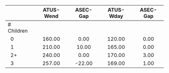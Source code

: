 
|                      |    ATUS-Wend |     ASEC-Gap |    ATUS-Wday |     ASEC-Gap |
| -------------------- | :----------: | :----------: | :----------: | :----------: |
| # Children           |              |              |              |              |
| &nbsp;&nbsp;0        |       160.00 |         0.00 |       120.00 |         0.00 |
| &nbsp;&nbsp;1        |       210.00 |        10.00 |       165.00 |         0.00 |
| &nbsp;&nbsp;2+       |       240.00 |         0.00 |       170.00 |         3.00 |
| &nbsp;&nbsp;3        |       257.00 |       -22.00 |       169.00 |         1.00 |

